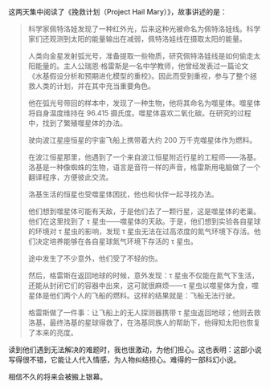 这两天集中阅读了《挽救计划（Project Hail Mary）》，故事讲述的是：

> 科学家佩特洛娃发现了一种红外光，后来这种光被命名为佩特洛娃线。科学家们还观测到太阳的能量输出在减弱，佩特洛娃线在摄取太阳的能量。
>
> 人类向金星发射弧光号，准备提取一些物质，研究佩特洛娃线是如何偷走太阳能量的。主人公瑞恩·格雷斯是一名中学教师，他曾经发表过一篇论文《水基假设分析和预期进化模型的重校》。因此而受到重视，参与了整个拯救人类的计划，并在其中充当重要角色。
>
> 他在弧光号带回的样本中，发现了一种生物，他将其命名为噬星体。噬星体将自身温度维持在 96.415 摄氏度。噬星体喜欢二氧化碳。在研究的过程中，找到了繁殖噬星体的办法。
>
> 驶向波江星座恒星的宇宙飞船上携带着大约 200 万千克噬星体作为燃料。
>
> 在波江恒星那里，他遇到了一个来自波江恒星附近行星的工程师——洛基。洛基是一种像蜘蛛的生物，语言是音符一样的声音，格雷斯用电脑做了一个翻译程序，方便彼此交流。
>
> 洛基生活的恒星也受噬星体困扰，他也和伙伴一起寻找办法。
>
> 他们想到噬星体可能有天敌，于是他们去了一颗行星，这是噬星体的老巢。他们在这里找到了 τ 星虫——噬星体的天敌。于是，他们想到实验各自星球的环境对 τ 星虫的影响，发现 τ 星虫无法在过高浓度的氮气环境下存活。他们决定培养能够在各自星球氮气环境下存活的 τ 星虫。
>
> 途中发生了不少意外，他们受了不轻的伤。
>
> 然后，格雷斯在返回地球的时候，意外发现：τ 星虫不仅能在氮气下生活，还能从封闭它们的容器中出来，这可就很麻烦——τ 星虫以噬星体为食，噬星体是他们两个人的飞船的燃料。这样的结果就是：飞船无法行驶。
>
> 格雷斯做了一件事：让飞船上的无人探测器携带 τ 星虫返回地球；他则去救洛基，最终洛基的星球得救了，在洛基同族人的帮助下，他得知太阳也恢复了本来的亮度。

读到他们遇到无法解决的难题时，我也很激动，为他们担心。这也表明：这部小说写得很不错，它能让人代入情感，为人物纠结担心。难得的一部科幻小说。

相信不久的将来会被搬上银幕。
